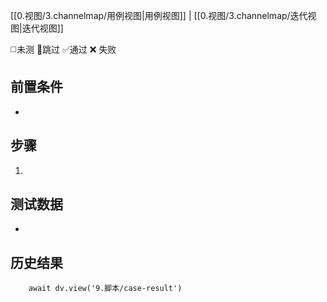 [[0.视图/3.channelmap/用例视图|用例视图]] | [[0.视图/3.channelmap/迭代视图|迭代视图]]

 ◻️未测    🚫跳过     ✅通过    ❌ 失败

## 前置条件

- 

## 步骤

1. 

## 测试数据

- 

## 历史结果

```dataviewjs
    await dv.view('9.脚本/case-result')
```
